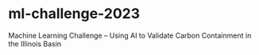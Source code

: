# ml-challenge-2023
Machine Learning Challenge – Using AI to Validate Carbon Containment in the Illinois Basin
